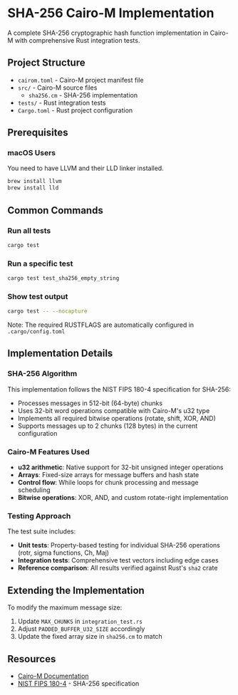 # SHA-256 Cairo-M Implementation

A complete SHA-256 cryptographic hash function implementation in Cairo-M with
comprehensive Rust integration tests.

## Project Structure

- `cairom.toml` - Cairo-M project manifest file
- `src/` - Cairo-M source files
  - `sha256.cm` - SHA-256 implementation
- `tests/` - Rust integration tests
- `Cargo.toml` - Rust project configuration

## Prerequisites

### macOS Users

You need to have LLVM and their LLD linker installed.

```bash
brew install llvm
brew install lld
```

## Common Commands

### Run all tests

```bash
cargo test
```

### Run a specific test

```bash
cargo test test_sha256_empty_string
```

### Show test output

```bash
cargo test -- --nocapture
```

Note: The required RUSTFLAGS are automatically configured in
`.cargo/config.toml`

## Implementation Details

### SHA-256 Algorithm

This implementation follows the NIST FIPS 180-4 specification for SHA-256:

- Processes messages in 512-bit (64-byte) chunks
- Uses 32-bit word operations compatible with Cairo-M's u32 type
- Implements all required bitwise operations (rotate, shift, XOR, AND)
- Supports messages up to 2 chunks (128 bytes) in the current configuration

### Cairo-M Features Used

- **u32 arithmetic**: Native support for 32-bit unsigned integer operations
- **Arrays**: Fixed-size arrays for message buffers and hash state
- **Control flow**: While loops for chunk processing and message scheduling
- **Bitwise operations**: XOR, AND, and custom rotate-right implementation

### Testing Approach

The test suite includes:

- **Unit tests**: Property-based testing for individual SHA-256 operations
  (rotr, sigma functions, Ch, Maj)
- **Integration tests**: Comprehensive test vectors including edge cases
- **Reference comparison**: All results verified against Rust's `sha2` crate

## Extending the Implementation

To modify the maximum message size:

1. Update `MAX_CHUNKS` in `integration_test.rs`
2. Adjust `PADDED_BUFFER_U32_SIZE` accordingly
3. Update the fixed array size in `sha256.cm` to match

## Resources

- [Cairo-M Documentation](https://github.com/kkrt-labs/cairo-m)
- [NIST FIPS 180-4](https://nvlpubs.nist.gov/nistpubs/FIPS/NIST.FIPS.180-4.pdf) -
  SHA-256 specification
